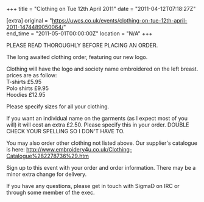 +++
title = "Clothing on Tue 12th April 2011"
date = "2011-04-12T07:18:27Z"

[extra]
original = "https://uwcs.co.uk/events/clothing-on-tue-12th-april-2011-1474489050064/"    
end_time = "2011-05-01T00:00:00Z"
location = "N/A"
+++

PLEASE READ THOROUGHLY BEFORE PLACING AN ORDER.

The long awaited clothing order, featuring our new logo.

Clothing will have the logo and society name embroidered on the left breast. prices are as follow:  
T-shirts £5.95  
Polo shirts £9.95  
Hoodies £12.95

Please specify sizes for all your clothing.

If you want an individual name on the garments (as I expect most of you will) it will cost an extra £2.50. Please specify this in your order. DOUBLE CHECK YOUR SPELLING SO I DON'T HAVE TO.

You may also order other clothing not listed above. Our supplier's catalogue is here: http://www.embroidery4u.co.uk/Clothing-Catalogue%282278736%29.htm

Sign up to this event with your order and order information. There may be a minor extra change for delivery.

If you have any questions, please get in touch with SigmaD on IRC or through some member of the exec.


